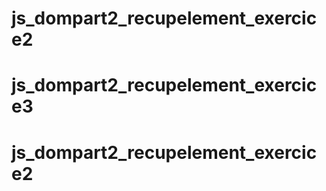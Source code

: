 # js_dompart2_recupelement_exercice2
# js_dompart2_recupelement_exercice3
# js_dompart2_recupelement_exercice2
